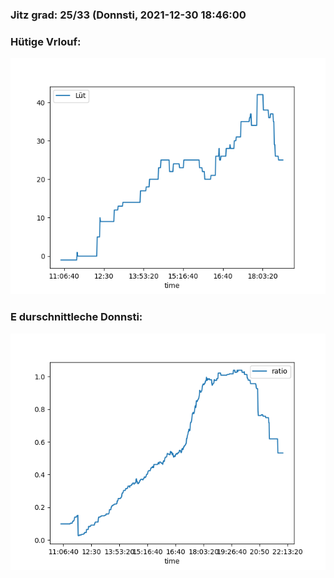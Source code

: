 ### Jitz grad: 25/33 (Donnsti, 2021-12-30 18:46:00

### Hütige Vrlouf:
![Graph](Today.png)

### E durschnittleche Donnsti:
![Graph](Donnsti.png)